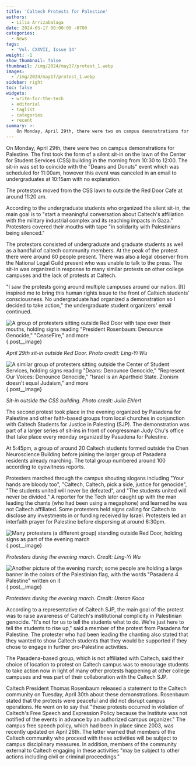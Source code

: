 ```yaml
---
title: 'Caltech Protests for Palestine'
authors:
  - Lilia Arrizabalaga
date: 2024-05-17 08:00:00 -0700
categories:
  - News
tags:
  - 'Vol. CXXVII, Issue 14'
weight: -1
show_thumbnail: false
thumbnail: /img/2024/may17/protest_1.webp
images:
  - /img/2024/may17/protest_1.webp
sidebar: right
toc: false
widgets:
  - write-for-the-tech
  - editorial
  - taglist
  - categories
  - recent
summary: >-
    On Monday, April 29th, there were two on campus demonstrations for Palestine.
---
```


On Monday, April 29th, there were two on campus demonstrations for Palestine. The first took the form of a silent sit-in on the lawn of the Center for Student Services (CSS) building in the morning from 10:30 to 12:00. The sit-in was set to coincide with the "Deans and Donuts" event which was scheduled for 11:00am, however this event was canceled in an email to undergraduates at 10:15am with no explanation.

The protestors moved from the CSS lawn to outside the Red Door Cafe at around 11:20 am.

According to the undergraduate students who organized the silent sit-in, the main goal is to "start a meaningful conversation about Caltech's affiliation with the military industrial complex and its reaching impacts in Gaza." Protesters covered their mouths with tape "in solidarity with Palestinians being silenced."

The protestors consisted of undergraduate and graduate students as well as a handful of caltech community members. At the peak of the protest there were around 60 people present. There was also a legal observer from the National Legal Guild present who was unable to talk to the press. The sit-in was organized in response to many similar protests on other college campuses and the lack of protests at Caltech.

"I saw the protests going around multiple campuses around our nation. [It] inspired me to bring this human rights issue to the front of Caltech students' consciousness. No undergraduate had organized a demonstration so I decided to take action," the undergraduate student organizers' email continued.

![A group of protesters sitting outside Red Door with tape over their mouths, holding signs reading "President Rosenbaum: Denounce Genocide," "CeaseFire," and more](/img/2024/may17/protest_1.webp)
{.post__image}

*April 29th sit-in outside Red Door. Photo credit: Ling-Yi Wu*

![A similar group of protesters sitting outside the Center of Student Services, holding signs reading "Deans: Denounce Genocide," "Represent Our Voices: Denounce Genocide," "Israel is an Apartheid State. Zionism doesn't equal Judaism," and more](/img/2024/may17/protest_2.webp)
{.post__image}

*Sit-in outside the CSS building. Photo credit: Julia Ehlert*

The second protest took place in the evening organized by Pasadena for Palestine and other faith-based groups from local churches in conjunction with Caltech Students for Justice in Palesting (SJP). The demonstration was part of a larger series of sit-ins in front of congressman Judy Chu's office that take place every monday organized by Pasadena for Palestine.

At 5:45pm, a group of around 20 Caltech students formed outside the Chen Neuroscience Building before joining the larger group of Pasadena residents already marching. The total group numbered around 100 according to eyewitness reports.

Protesters marched through the campus shouting slogans including "Your hands are bloody too", "Caltech, Caltech, pick a side, justice for genocide", "The students united will never be defeated", and "The students united will never be divided." A reporter for the Tech later caught up with the man leading the chants (who had been using a megaphone) and learned he was not Caltech affiliated. Some protesters held signs calling for Caltech to disclose any investments in or funding received by Israel. Protesters led an interfaith prayer for Palestine before dispersing at around 6:30pm.

![Many protesters (a different group) standing outside Red Door, holding signs as part of the evening march](/img/2024/may17/rally_1.png)
{.post__image}

*Protesters during the evening march. Credit: Ling-Yi Wu*

![Another picture of the evening march; some people are holding a large banner in the colors of the Palestinian flag, with the words "Pasadena 4 Palestine" written on it](/img/2024/may17/rally_2.png)
{.post__image}

*Protesters during the evening march. Credit: Umran Koca*

According to a representative of Caltech SJP, the main goal of the protest was to raise awareness of Caltech's institutional complicity in Palestinian genocide. "It's not for us to tell the students what to do. We're just here to tell the students to rise up," said a member of the protest from Pasadena for Palestine. The protester who had been leading the chanting also stated that they wanted to show Caltech students that they would be supported if they chose to engage in further pro-Palestine activities.

The Pasadena-based group, which is not affiliated with Caltech, said their choice of location to protest on Caltech campus was to encourage students to take action now in light of many other protests happening at other college campuses and was part of their collaboration with the Caltech SJP.

Caltech President Thomas Rosenbaum released a statement to the Caltech community on Tuesday, April 30th about these demonstrations. Rosenbaum stated that the protests were peaceful and did not disrupt campus operations. He went on to say that "these protests occurred in violation of Caltech's Free Speech and Expression Policy because the Institute was not notified of the events in advance by an authorized campus organizer." The campus free speech policy, which had been in place since 2003, was recently updated on April 26th. The letter warned that members of the Caltech community who proceed with these activities will be subject to campus disciplinary measures. In addition, members of the community external to Caltech engaging in these activities "may be subject to other actions including civil or criminal proceedings."